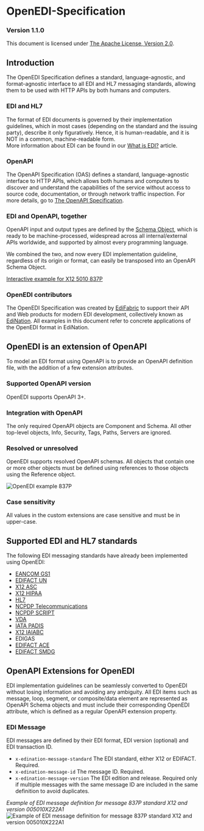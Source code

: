 # OpenEDI-Specification

### Version 1.1.0   
This document is licensed under [The Apache License, Version 2.0](https://www.apache.org/licenses/LICENSE-2.0.html).

## Introduction   
The OpenEDI Specification defines a standard, language-agnostic, and format-agnostic interface to all EDI and HL7 messaging standards, allowing them to be used with HTTP APIs by both humans and computers.     

### EDI and HL7
The format of EDI documents is governed by their implementation guidelines, which in most cases (depending on the standard and the issuing party), describe it only figuratively. Hence, it is human-readable, and it is NOT in a common, machine-readable form.   
More information about EDI can be found in our [What is EDI?](https://support.edifabric.com/hc/en-us/articles/360000291391-What-is-EDI) article.

### OpenAPI
The OpenAPI Specification (OAS) defines a standard, language-agnostic interface to HTTP APIs, which allows both humans and computers to discover and understand the capabilities of the service without access to source code, documentation, or through network traffic inspection. 
For more details, go to [The OpenAPI Specification](https://github.com/OAI/OpenAPI-Specification).

### EDI and OpenAPI, together
OpenAPI input and output types are defined by the [Schema Object](http://spec.openapis.org/oas/v3.0.3#schema-object), which is ready to be machine-processed, widespread across all internal/external APIs worldwide, and supported by almost every programming language.

We combined the two, and now every EDI implementation guideline, regardless of its origin or format, can easily be transposed into an OpenAPI Schema Object. 

[Interactive example for X12 5010 837P](https://app.swaggerhub.com/apis/EdiNation/edi-nation-837P-example/2)

### OpenEDI contributors
The OpenEDI Specification was created by [EdiFabric](https://www.edifabric.com/) to support their API and Web products for modern EDI development, collectively known as [EdiNation](https://www.edination.com/). All examples in this document refer to concrete applications of the OpenEDI format in EdiNation. 

## OpenEDI is an extension of OpenAPI
To model an EDI format using OpenAPI is to provide an OpenAPI definition file, with the addition of a few extension attributes.

### Supported OpenAPI version
OpenEDI supports OpenAPI 3+.

### Integration with OpenAPI
The only required OpenAPI objects are Component and Schema. All other top-level objects, Info, Security, Tags, Paths, Servers are ignored.

### Resolved or unresolved
OpenEDI supports resolved OpenAPI schemas. All objects that contain one or more other objects must be defined using references to those objects using the Reference object.

![OpenEDI example 837P](https://support.edifabric.com/hc/article_attachments/360019345057/openapi-edi-format.png)

### Case sensitivity
All values in the custom extensions are case sensitive and must be in upper-case.

## Supported EDI and HL7 standards
The following EDI messaging standards have already been implemented using OpenEDI:
- [EANCOM GS1](https://www.edination.com/edi-file-formats.html?edi=EdiNation.Edifact.EAN)
- [EDIFACT UN](https://www.edination.com/edi-file-formats.html?edi=EdiNation.Edifact.UN)
- [X12 ASC](https://www.edination.com/edi-file-formats.html?edi=EdiNation.X12.ASC)
- [X12 HIPAA](https://www.edination.com/edi-file-formats.html?edi=EdiNation.X12.HIPAA)
- [HL7](https://www.edination.com/edi-file-formats.html?edi=EdiNation.HL7)
- [NCPDP Telecommunications](https://www.edination.com/edi-file-formats.html?edi=EdiNation.NCPDP)
- [NCPDP SCRIPT](https://www.edination.com/edi-file-formats.html?edi=EdiNation.NCPDP)
- [VDA](https://www.edination.com/edi-file-formats.html?edi=EdiNation.Vda)
- [IATA PADIS](https://www.edination.com/edi-file-formats.html?edi=EdiNation.Edifact.IA)
- [X12 IAIABC](https://www.edination.com/edi-file-formats.html?edi=EdiNation.X12.IAIABC)
- EDIGAS
- [EDIFACT ACE](https://www.edination.com/edi-file-formats.html?edi=EdiNation.Edifact.ACE)
- [EDIFACT SMDG](https://www.edination.com/edi-file-formats.html?edi=EdiNation.Edifact.SMDG)

## OpenAPI Extensions for OpenEDI
EDI implementation guidelines can be seamlessly converted to OpenEDI without losing information and avoiding any ambiguity.
All EDI items such as message, loop, segment, or composite/data element are represented as OpenAPI Schema objects and must include their corresponding OpenEDI attribute, which is defined as a regular OpenAPI extension property.

### EDI Message
EDI messages are defined by their EDI format, EDI version (optional) and EDI transaction ID.

- `x-edination-message-standard` The EDI standard, either X12 or EDIFACT. Required.
- `x-edination-message-id` The message ID. Required.
- `x-edination-message-version` The EDI edition and release. Required only if multiple messages with the same message ID are included in the same definition to avoid duplicates.

*Example of EDI message definition for message 837P standard X12 and version 005010X222A1*
![Example of EDI message definition for message 837P standard X12 and version 005010X222A1](https://support.edifabric.com/hc/article_attachments/360019345437/openapi-edi-message-id.png)

